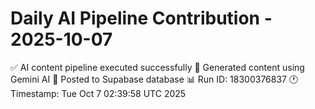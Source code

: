 # Daily AI Pipeline Contribution - 2025-10-07

✅ AI content pipeline executed successfully
🤖 Generated content using Gemini AI
💾 Posted to Supabase database
📊 Run ID: 18300376837
🕐 Timestamp: Tue Oct  7 02:39:58 UTC 2025
